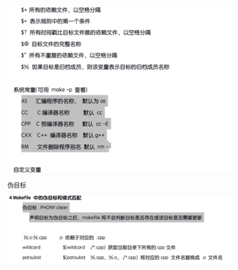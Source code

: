 ![image-20230807085038730](README/image-20230807085038730.png)



伪目标

![image-20230807090158813](README/image-20230807090158813.png)